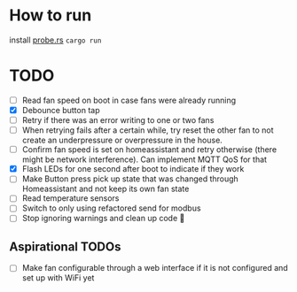 # How to run

install [probe.rs](https://probe.rs) `cargo run`

# TODO

- [ ] Read fan speed on boot in case fans were already running
- [x] Debounce button tap
- [ ] Retry if there was an error writing to one or two fans
- [ ] When retrying fails after a certain while, try reset the other fan to not create an underpressure or overpressure in the house.
- [ ] Confirm fan speed is set on homeassistant and retry otherwise (there might be network interference). Can implement MQTT QoS for that
- [x] Flash LEDs for one second after boot to indicate if they work
- [ ] Make Button press pick up state that was changed through Homeassistant and not keep its own fan state
- [ ] Read temperature sensors
- [ ] Switch to only using refactored send for modbus
- [ ] Stop ignoring warnings and clean up code 😬

## Aspirational TODOs

- [ ] Make fan configurable through a web interface if it is not configured and set up with WiFi yet
